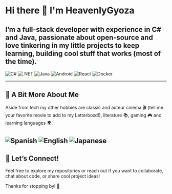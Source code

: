 # Hi there 👋 I'm HeavenlyGyoza

I’m a full-stack developer with experience in C# and Java, passionate about open-source and love tinkering in my little projects to keep learning, building cool stuff that works (most of the time).
---

![C#](https://img.shields.io/badge/C%23-239120?style=flat&logo=c-sharp&logoColor=white)
![.NET](https://img.shields.io/badge/.NET-512BD4?style=flat&logo=.net&logoColor=white)
![Java](https://img.shields.io/badge/Java-ED8B00?style=flat&logo=openjdk&logoColor=white)
![Android](https://img.shields.io/badge/Android-3DDC84?style=flat&logo=android&logoColor=white)
![React](https://img.shields.io/badge/React-20232A?style=flat&logo=react&logoColor=61DAFB)
![Docker](https://img.shields.io/badge/-Docker-2496ED?style=flat&logo=docker&logoColor=white)

---

## 🌱 A Bit More About Me

Aside from tech my other hobbies are classic and auteur cinema 🎬 (tell me your favorite movie to add to my Letterboxd!), literature 📚, gaming 🎮 and learning languages 🌍.

![Spanish](https://img.shields.io/badge/Spanish-mediumseagreen?style=for-the-badge&logo=googletranslate&logoColor=white)
![English](https://img.shields.io/badge/English-blue?style=for-the-badge&logo=googletranslate&logoColor=white)
![Japanese](https://img.shields.io/badge/日本語-上手-orange?style=for-the-badge&logo=googletranslate&logoColor=white)
---

## 🤝 Let’s Connect!

Feel free to explore my repositories or reach out if you want to collaborate, chat about code, or share cool project ideas!

Thanks for stopping by! 🚀

